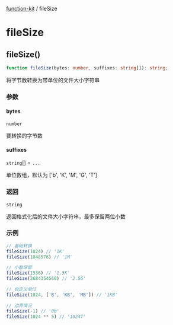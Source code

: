 [function-kit](index.md) / fileSize

# fileSize

## fileSize()

```ts
function fileSize(bytes: number, suffixes: string[]): string;
```

将字节数转换为带单位的文件大小字符串

### 参数

#### bytes

`number`

要转换的字节数

#### suffixes

`string`[] = `...`

单位数组，默认为 ['b', 'K', 'M', 'G', 'T']

### 返回

`string`

返回格式化后的文件大小字符串，最多保留两位小数

### 示例

```ts
// 基础转换
fileSize(1024) // '1K'
fileSize(1048576) // '1M'

// 小数保留
fileSize(1536) // '1.5K'
fileSize(2684354560) // '2.5G'

// 自定义单位
fileSize(1024, ['B', 'KB', 'MB']) // '1KB'

// 边界情况
fileSize(-1) // '0b'
fileSize(1024 ** 5) // '1024T'
```
